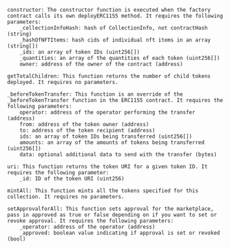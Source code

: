     constructor: The constructor function is executed when the factory contract calls its own deployERC1155 method. It requires the following parameters:
        _collectionInfoHash: hash of CollectionInfo, not contractHash (string)
        _hashOfNFTItems: hash cids of individual nft items in an array (string[])
        _ids: an array of token IDs (uint256[])
        _quantities: an array of the quantities of each token (uint256[])
        owner: address of the owner of the contract (address)

    getTotalChildren: This function returns the number of child tokens deployed. It requires no parameters.

    _beforeTokenTransfer: This function is an override of the _beforeTokenTransfer function in the ERC1155 contract. It requires the following parameters:
        operator: address of the operator performing the transfer (address)
        from: address of the token owner (address)
        to: address of the token recipient (address)
        ids: an array of token IDs being transferred (uint256[])
        amounts: an array of the amounts of tokens being transferred (uint256[])
        data: optional additional data to send with the transfer (bytes)

    uri: This function returns the token URI for a given token ID. It requires the following parameter:
        _id: ID of the token URI (uint256)

    mintAll: This function mints all the tokens specified for this collection. It requires no parameters.

    setApprovalforAll: This function sets approval for the marketplace, pass in approved as true or false depending on if you want to set or revoke approval. It requires the following parameters:
        _operator: address of the operator (address)
        _approved: boolean value indicating if approval is set or revoked (bool)